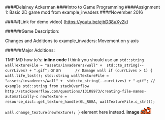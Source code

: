 ####Delainey Ackerman
####Intro to Game Programming
####Assignment 1: Basic 2D game mod from example_invaders
####November 2016

#####[Link for demo video] (https://youtu.be/ejbD38uXy2k)


######Game Description:

Changes and Additions to example_invaders:
Movement on y axis

######Major Additions:

TMP MD how to's:
**inline code** 
I think you should use an
`std::string wallTextureFile = "assets/invaderers/wall" +  std::to_string(--currLives) + ".gif";`
or an
`      // Damage wall
      if (currLives > 1) {
        wall.life_lost();
        std::string wallTextureFile = "assets/invaderers/wall" +  std::to_string(--currLives) + ".gif";
        // example std::string from stackOverflow http://stackoverflow.com/questions/13108973/creating-file-names-automatically-c
        newTexture = resource_dict::get_texture_handle(GL_RGBA, wallTextureFile.c_str());
        wall.change_texture(newTexture);
      }` element here instead.
**image** 
![GitHub Logo](../../../assets/invaderers/wall1.gif)

